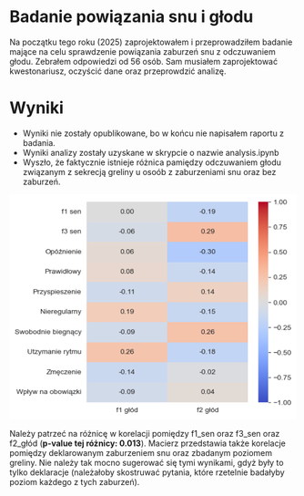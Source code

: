 # Badanie powiązania snu i głodu
Na początku tego roku (2025) zaprojektowałem i przeprowadziłem badanie mające na celu sprawdzenie powiązania zaburzeń snu z odczuwaniem głodu.
Zebrałem odpowiedzi od 56 osób.
Sam musiałem zaprojektować kwestonariusz, oczyścić dane oraz przeprowdzić analizę.
# Wyniki
 - Wyniki nie zostały opublikowane, bo w końcu nie napisałem raportu z badania.
 - Wyniki analizy zostały uzyskane w skrypcie o nazwie analysis.ipynb
 - Wyszło, że faktycznie istnieje różnica pamiędzy odczuwaniem głodu związanym z sekrecją greliny u osoób z zaburzeniami snu oraz bez zaburzeń.
   
![Macierz korelacji pamiędzy istotnymi zmiennymi które zostały sprawdzone w badaniu](wyniki.png)

Należy patrzeć na różnicę w korelacji pomiędzy f1_sen oraz f3_sen oraz f2_głód (**p-value tej różnicy: 0.013**).
Macierz przedstawia także korelacje pomiędzy deklarowanym zaburzeniem snu oraz zbadanym poziomem greliny. Nie należy tak mocno sugerować się tymi wynikami, gdyż były to tylko deklaracje (należałoby skostruwać pytania, które rzetelnie badałyby poziom każdego z tych zaburzeń).
